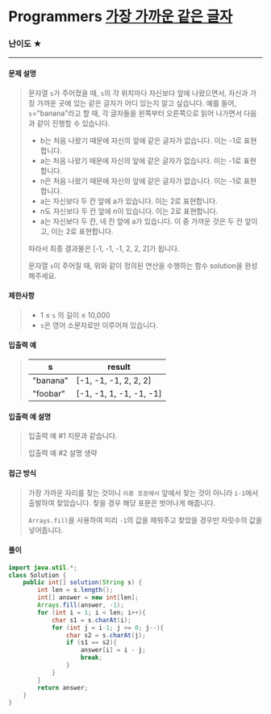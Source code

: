 # Programmers [가장 가까운 같은 글자](https://school.programmers.co.kr/learn/courses/30/lessons/142086)

### 난이도 ★

---

#### 문제 설명

> 문자열 `s`가 주어졌을 때, `s`의 각 위치마다 자신보다 앞에 나왔으면서, 자신과 가장 가까운 곳에 있는 같은 글자가 어디 있는지 알고 싶습니다.
> 예를 들어, `s`="banana"라고 할 때, 각 글자들을 왼쪽부터 오른쪽으로 읽어 나가면서 다음과 같이 진행할 수 있습니다.
>
> - b는 처음 나왔기 때문에 자신의 앞에 같은 글자가 없습니다. 이는 -1로 표현합니다.
> - a는 처음 나왔기 때문에 자신의 앞에 같은 글자가 없습니다. 이는 -1로 표현합니다.
> - n은 처음 나왔기 때문에 자신의 앞에 같은 글자가 없습니다. 이는 -1로 표현합니다.
> - a는 자신보다 두 칸 앞에 a가 있습니다. 이는 2로 표현합니다.
> - n도 자신보다 두 칸 앞에 n이 있습니다. 이는 2로 표현합니다.
> - a는 자신보다 두 칸, 네 칸 앞에 a가 있습니다. 이 중 가까운 것은 두 칸 앞이고, 이는 2로 표현합니다.
>
> 따라서 최종 결과물은 [-1, -1, -1, 2, 2, 2]가 됩니다.
>
> 문자열 `s`이 주어질 때, 위와 같이 정의된 연산을 수행하는 함수 solution을 완성해주세요.

#### 제한사항

>- 1 ≤  `s` 의 길이 ≤ 10,000
>  - `s`은 영어 소문자로만 이루어져 있습니다.

#### 입출력 예

> | s        | result                  |
> | -------- | ----------------------- |
> | "banana" | [-1, -1, -1, 2, 2, 2]   |
> | "foobar" | [-1, -1, 1, -1, -1, -1] |

#### 입출력 예 설명

>입출력 예 #1
>지문과 같습니다.
>
>입출력 예 #2
>설명 생략

#### 접근 방식

>가장 가까운 자리를 찾는 것이니 `이중 포문에서` 앞에서 찾는 것이 아니라 `i-1`에서 출발하여 찾았습니다. 찾을 경우 해당 포문은 벗어나게 해줍니다.
>
>`Arrays.fill`을 사용하여 미리 `-1`의 값을 채워주고 찾았을 경우만 자릿수의 값을 넣어줍니다.

#### 풀이

```java
import java.util.*;
class Solution {
    public int[] solution(String s) {
        int len = s.length();
        int[] answer = new int[len];
        Arrays.fill(answer, -1);
        for (int i = 1; i < len; i++){
            char s1 = s.charAt(i);
            for (int j = i-1; j >= 0; j--){
                char s2 = s.charAt(j);
                if (s1 == s2){
                    answer[i] = i - j;
                    break;
                }
            }
        }
        return answer;
    }
}
```
